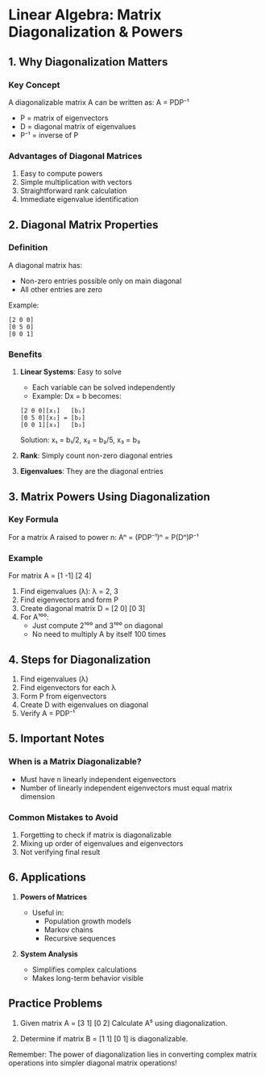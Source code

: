 # Linear Algebra: Matrix Diagonalization & Powers

## 1. Why Diagonalization Matters

### Key Concept
A diagonalizable matrix A can be written as: A = PDP⁻¹
- P = matrix of eigenvectors
- D = diagonal matrix of eigenvalues
- P⁻¹ = inverse of P

### Advantages of Diagonal Matrices
1. Easy to compute powers
2. Simple multiplication with vectors
3. Straightforward rank calculation
4. Immediate eigenvalue identification

## 2. Diagonal Matrix Properties

### Definition
A diagonal matrix has:
- Non-zero entries possible only on main diagonal
- All other entries are zero

Example:
```
[2 0 0]
[0 5 0]
[0 0 1]
```

### Benefits
1. **Linear Systems**: Easy to solve
   - Each variable can be solved independently
   - Example: Dx = b becomes:
   ```
   [2 0 0][x₁]   [b₁]
   [0 5 0][x₂] = [b₂]
   [0 0 1][x₃]   [b₃]
   ```
   Solution: x₁ = b₁/2, x₂ = b₂/5, x₃ = b₃

2. **Rank**: Simply count non-zero diagonal entries

3. **Eigenvalues**: They are the diagonal entries

## 3. Matrix Powers Using Diagonalization

### Key Formula
For a matrix A raised to power n:
Aⁿ = (PDP⁻¹)ⁿ = P(Dⁿ)P⁻¹

### Example
For matrix A = [1 -1]
                [2  4]

1. Find eigenvalues (λ): λ = 2, 3
2. Find eigenvectors and form P
3. Create diagonal matrix D = [2 0]
                            [0 3]
4. For A¹⁰⁰:
   - Just compute 2¹⁰⁰ and 3¹⁰⁰ on diagonal
   - No need to multiply A by itself 100 times

## 4. Steps for Diagonalization

1. Find eigenvalues (λ)
2. Find eigenvectors for each λ
3. Form P from eigenvectors
4. Create D with eigenvalues on diagonal
5. Verify A = PDP⁻¹

## 5. Important Notes

### When is a Matrix Diagonalizable?
- Must have n linearly independent eigenvectors
- Number of linearly independent eigenvectors must equal matrix dimension

### Common Mistakes to Avoid
1. Forgetting to check if matrix is diagonalizable
2. Mixing up order of eigenvalues and eigenvectors
3. Not verifying final result

## 6. Applications

1. **Powers of Matrices**
   - Useful in:
     - Population growth models
     - Markov chains
     - Recursive sequences

2. **System Analysis**
   - Simplifies complex calculations
   - Makes long-term behavior visible

## Practice Problems

1. Given matrix A = [3 1]
                    [0 2]
   Calculate A⁵ using diagonalization.

2. Determine if matrix B = [1 1]
                          [0 1]
   is diagonalizable.

Remember: The power of diagonalization lies in converting complex matrix operations into simpler diagonal matrix operations!
